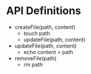 # API Definitions

- createFile(path, content)
	- touch path
	- updateFile(path, content)
- updateFile(path, content)
	- echo content > path
- removeFile(path)
	- rm path
